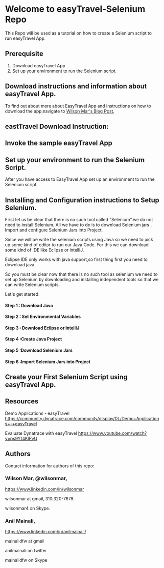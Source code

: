 # Welcome to easyTravel-Selenium Repo

This Repo will be used as a tutorial on how to create a Selenium script to run easyTravel App.

## Prerequisite
1. Download easyTravel App
2. Set up your environment to run the Selenium script.


## Download instructions and information about easyTravel App.
To find out about more about EasyTravel App and instructions on how to download the app,navigate to <a href="https://wilsonmar.github.io/easytravel/"> Wilson Mar's Blog Post.</a>

## eastTravel Download Instruction:

## Invoke the sample easyTravel App

## Set up your environment to run the Selenium Script.
After you have access to EasyTravel App set up an environment to run the Selenium script.

## Installing and Configuration instructions to Setup Selenium.

First let us be clear that there is no such tool called "Selenium".we do not need to install Selenium. All we have to do is to download Selenium jars , Import and configure Selenium Jars into Project.

Since we will be write the selenium scripts using Java so we need to pick up some kind of editor to run our Java Code. For this we can  download some kind of IDE like Eclipse or IntelliJ.
 
Eclipse IDE only works with java support,so first thing first you need to download java.

So you must be clear now that there is no such tool as selenium we need to set up Selenium by downloading and installing independent tools so that we can write Selenium scripts.

Let's get started:

#### Step 1 : Download Java
#### Step 2 : Set Environmental Variables
#### Step 3 : Download Eclipse or IntelliJ
#### Step 4 :Create Java Project
#### Step 5 :Download Selenium Jars
#### Step 6 :Import Selenium Jars into Project


## Create your First Selenium Script using easyTravel App.


## Resources
Demo Applications - easyTravel
https://community.dynatrace.com/community/display/DL/Demo+Applications+-+easyTravel

Evaluate Dynatrace with easyTravel
https://www.youtube.com/watch?v=ps9Y14KlPyU


<a name="Authors"></a>

## Authors

Contact information for authors of this repo:

### Wilson Mar, @wilsonmar, 

https://www.linkedin.com/in/wilsonmar

wilsonmar at gmail, 310.320-7878

wilsonmar4 on Skype.

### Anil Mainali, 

https://www.linkedin.com/in/anilmainali/

mainalidfw at gmail

anilmainali on twitter

mainalidfw on Skype
